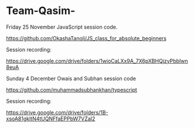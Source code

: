 # Team-Qasim- 

Friday 25 November JavaScript session code.
 
https://github.com/OkashaTanoli/JS_class_for_absolute_beginners

Session recording:

https://drive.google.com/drive/folders/1wioCaLXx9A_7X6pXBHQjzyPbbIwn8euA
 

Sunday 4 December Owais and Subhan session code

https://github.com/muhammadsubhankhan/typescript

Session recording:

https://drive.google.com/drive/folders/1B-xsoA81gkltN4tUQNFfaEPPbW7VZaI2



